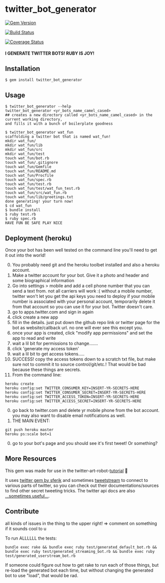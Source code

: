 # twitter_bot_generator

[![Gem Version](https://badge.fury.io/rb/twitter_bot_generator.svg)](http://badge.fury.io/rb/twitter_bot_generator)

[![Build Status](https://travis-ci.org/coleww/twitter_bot_generator.svg?branch=master)](https://travis-ci.org/coleww/twitter_bot_generator)

[![Coverage Status](https://coveralls.io/repos/coleww/twitter_bot_generator/badge.png?branch=master)](https://coveralls.io/r/coleww/twitter_bot_generator?branch=master)

#### I GENERATE TWITTER BOTS! RUBY IS JOY!


## Installation

    $ gem install twitter_bot_generator

## Usage

```
$ twitter_bot_generator --help
twitter_bot_generator <yr_bots_name_camel_cased>
## creates a new directory called <yr_bots_name_camel_cased> in the current working directory,
and fills it with a bunch of boilerplate goodness

$ twitter_bot_generator wat_fun
scaffolding a twitter bot that is named wat_fun!
mkdir wat_fun/
mkdir wat_fun/lib
mkdir wat_fun/src
mkdir wat_fun/test
touch wat_fun/bot.rb
touch wat_fun/.gitignore
touch wat_fun/Gemfile
touch wat_fun/README.md
touch wat_fun/Procfile
touch wat_fun/spec.rb
touch wat_fun/test.rb
touch wat_fun/test/wat_fun_test.rb
touch wat_fun/src/wat_fun.rb
touch wat_fun/lib/greetings.txt
done generating! your turn now!
$ cd wat_fun
$ bundle install
$ ruby test.rb
$ ruby spec.rb
HAVE FUN BE SAFE PLAY NICE
```

## Deployment (heroku)

Once your bot has been well tested on the command line you'll need to get it out into the world!

0. You probably need git and the heroku toolbet installed and also a heroku account.
0. Make a twitter account for your bot. Give it a photo and header and some biographical information
0. Go into settings > mobile and add a cell phone number that you can send a text from.
    not all carriers will work :(
    without a mobile number, twitter won't let you get the api keys you need to deploy
    if your mobile number is associated with your personal account, temporarily delete it from that account so you can use it for your bot. Twitter doesn't care.
0. go to apps.twitter.com and sign in again
0. click create a new app
0. fill in the details. just put down the github repo link or twitter page for the bot as website/callback url. no one will ever see this except you.
0. once your app is created, click "modify app permissions" and set the app to read and write
0. wait a lil bit for permissions to change.......
0. click 'generate my access token'
0. wait a lil bit to get access tokens.....
0. SUCCESS! copy the access tokens down to a scratch txt file, but make sure not to commit it to source control/git/etc.! That would be bad because these things are secrets.
0. From the command line:

```
heroku create
heroku config:set TWITTER_CONSUMER_KEY=INSERT-YR-SECRETS-HERE
heroku config:set TWITTER_CONSUMER_SECRET=INSERT-YR-SECRETS-HERE
heroku config:set TWITTER_ACCESS_TOKEN=INSERT-YR-SECRETS-HERE
heroku config:set TWITTER_ACCESS_SECRET=INSERT-YR-SECRETS-HERE
 ```

0. go back to twitter.com and delete yr mobile phone from the bot account. you may also want to disable email notifications as well.
0. THE MAIN EVENT:

```
git push heroku master
heroku ps:scale bot=1
```

0. go to your bot's page and you should see it's first tweet! Or something?

## More Resources

This gem was made for use in the twitter-art-robot-[tutorial](http://github.com/coleww/twitter-art-bot-tutorial) :dancers:

It uses [twitter gem by sferik](https://github.com/sferik/twitter) and sometimes [tweetstream](https://github.com/tweetstream/tweetstream) to connect to various parts of twitter, so you can check out their documentations/sources to find other secret tweeting tricks. The twitter api docs are also [...sometimes useful...](https://dev.twitter.com/overview/documentation).

## Contribute

all kinds of issues in the thing to the upper right! =>
comment on something if it sounds cool to u

To run ALLLLLL the tests:

    bundle exec rake && bundle exec ruby test/generated_default_bot.rb && bundle exec ruby test/generated_streaming_bot.rb && bundle exec ruby test/generated_userstream_bot.rb

If someone could figure out how to get rake to run each of those things, but re-load the generated bot each time, but without changing the generated bot to use "load", that would be rad.
